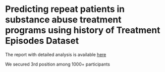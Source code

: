 # Predicting repeat patients in substance abuse treatment programs using history of Treatment Episodes Dataset


The report with detailed analysis is available [here](https://github.com/pjeena/Predicting-readmissions-to-substance-abuse-treatment-MERCK-hackathon-/blob/main/MSD_report_team_19.pdf)


We secured 3rd position among 1000+ participants

